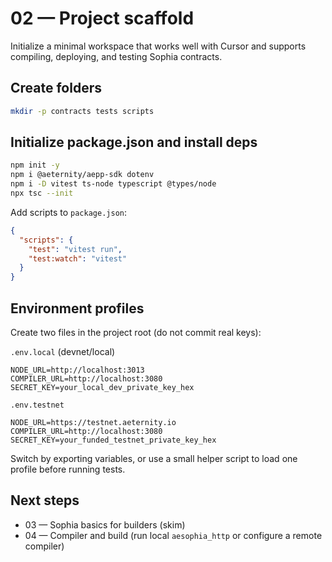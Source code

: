 # 02 — Project scaffold

Initialize a minimal workspace that works well with Cursor and supports compiling, deploying, and testing Sophia contracts.

## Create folders
```bash
mkdir -p contracts tests scripts
```

## Initialize package.json and install deps
```bash
npm init -y
npm i @aeternity/aepp-sdk dotenv
npm i -D vitest ts-node typescript @types/node
npx tsc --init
```

Add scripts to `package.json`:
```json
{
  "scripts": {
    "test": "vitest run",
    "test:watch": "vitest"
  }
}
```

## Environment profiles
Create two files in the project root (do not commit real keys):

`.env.local` (devnet/local)
```
NODE_URL=http://localhost:3013
COMPILER_URL=http://localhost:3080
SECRET_KEY=your_local_dev_private_key_hex
```

`.env.testnet`
```
NODE_URL=https://testnet.aeternity.io
COMPILER_URL=http://localhost:3080
SECRET_KEY=your_funded_testnet_private_key_hex
```

Switch by exporting variables, or use a small helper script to load one profile before running tests.

## Next steps
- 03 — Sophia basics for builders (skim)
- 04 — Compiler and build (run local `aesophia_http` or configure a remote compiler)
